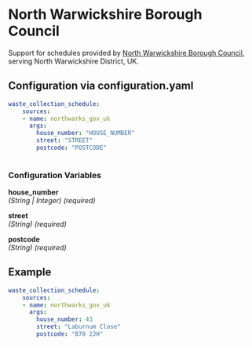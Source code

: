 # North Warwickshire Borough Council

Support for schedules provided by [North Warwickshire Borough Council](https://www.northwarks.gov.uk/bincalendar), serving North Warwickshire District, UK.

## Configuration via configuration.yaml

```yaml
waste_collection_schedule:
    sources:
    - name: northwarks_gov_uk
      args:
        house_number: "HOUSE_NUMBER"
        street: "STREET"
        postcode: "POSTCODE"
        
```

### Configuration Variables

**house_number**  
*(String | Integer) (required)*


**street**  
*(String) (required)*


**postcode**  
*(String) (required)*

## Example

```yaml
waste_collection_schedule:
    sources:
    - name: northwarks_gov_uk
      args:
        house_number: 43
        street: "Laburnum Close"
        postcode: "B78 2JH"
        
```



